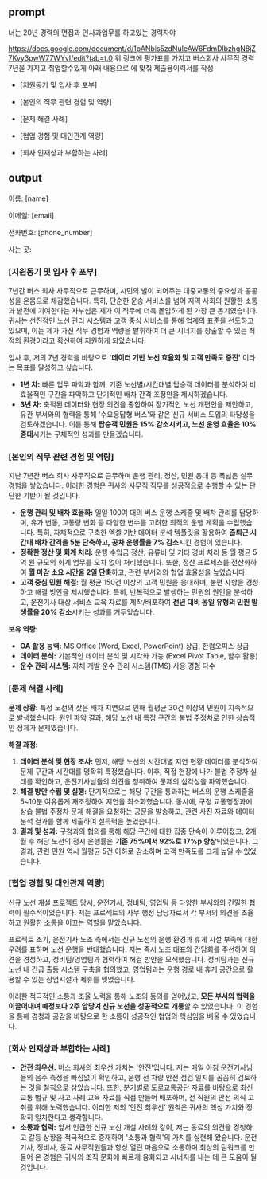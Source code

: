 ## prompt

너는 20년 경력의 면접과 인사과업무를 하고있는 경력자야

https://docs.google.com/document/d/1pANbis5zdNuIeAW6FdmDlbzhgN8jZ7Kvy3pwW77WYvI/edit?tab=t.0 위 링크에 평가표를 가지고 버스회사 사무직 경력 7년을 가지고 취업할수있게 아래 내용으로 에 맞춰 제출용이력서를 작성



- [지원동기 및 입사 후 포부]

- [본인의 직무 관련 경험 및 역량]

- [문제 해결 사례]

- [협업 경험 및 대인관계 역량]

- [회사 인재상과 부합하는 사례]








## output


이름: [name]

이메일: [email]

전화번호: [phone_number]

사는 곳: 


### [지원동기 및 입사 후 포부]

7년간 버스 회사 사무직으로 근무하며, 시민의 발이 되어주는 대중교통의 중요성과 공공성을 온몸으로 체감했습니다. 특히, 단순한 운송 서비스를 넘어 지역 사회의 원활한 소통과 발전에 기여한다는 자부심은 제가 이 직무에 더욱 몰입하게 된 가장 큰 동기였습니다. 귀사는 선진적인 노선 관리 시스템과 고객 중심 서비스를 통해 업계의 표준을 선도하고 있으며, 이는 제가 가진 직무 경험과 역량을 발휘하여 더 큰 시너지를 창출할 수 있는 최적의 환경이라고 확신하여 지원하게 되었습니다.

입사 후, 저의 7년 경력을 바탕으로 **'데이터 기반 노선 효율화 및 고객 만족도 증진'** 이라는 목표를 달성하고 싶습니다.
* **1년 차:** 빠른 업무 파악과 함께, 기존 노선별/시간대별 탑승객 데이터를 분석하여 비효율적인 구간을 파악하고 단기적인 배차 간격 조정안을 제시하겠습니다.
* **3년 차:** 축적된 데이터와 현장 의견을 종합하여 장기적인 노선 개편안을 제안하고, 유관 부서와의 협력을 통해 '수요응답형 버스'와 같은 신규 서비스 도입의 타당성을 검토하겠습니다. 이를 통해 **탑승객 민원은 15% 감소시키고, 노선 운영 효율은 10% 증대**시키는 구체적인 성과를 만들겠습니다.

### [본인의 직무 관련 경험 및 역량]

지난 7년간 버스 회사 사무직으로 근무하며 운행 관리, 정산, 민원 응대 등 폭넓은 실무 경험을 쌓았습니다. 이러한 경험은 귀사의 사무직 직무를 성공적으로 수행할 수 있는 단단한 기반이 될 것입니다.

* **운행 관리 및 배차 효율화:** 일일 100여 대의 버스 운행 스케줄 및 배차 관리를 담당하며, 유가 변동, 교통량 변화 등 다양한 변수를 고려한 최적의 운행 계획을 수립했습니다. 특히, 자체적으로 구축한 엑셀 기반 데이터 분석 템플릿을 활용하여 **출퇴근 시간대 배차 간격을 5분 단축하고, 공차 운행률을 7% 감소**시킨 경험이 있습니다.
* **정확한 정산 및 회계 처리:** 운행 수입금 정산, 유류비 및 기타 경비 처리 등 월 평균 5억 원 규모의 회계 업무를 오차 없이 처리했습니다. 또한, 정산 프로세스를 전산화하여 **월 마감 소요 시간을 2일 단축**하고, 관련 부서와의 협업 효율성을 높였습니다.
* **고객 중심 민원 해결:** 월 평균 150건 이상의 고객 민원을 응대하며, 불편 사항을 경청하고 해결 방안을 제시했습니다. 특히, 반복적으로 발생하는 민원의 원인을 분석하고, 운전기사 대상 서비스 교육 자료를 제작/배포하여 **전년 대비 동일 유형의 민원 발생률을 20% 감소**시키는 성과를 거두었습니다.

**보유 역량:**
* **OA 활용 능력:** MS Office (Word, Excel, PowerPoint) 상급, 한컴오피스 상급
* **데이터 분석:** 기본적인 데이터 분석 및 시각화 가능 (Excel Pivot Table, 함수 활용)
* **운수 관리 시스템:** 자체 개발 운수 관리 시스템(TMS) 사용 경험 다수

### [문제 해결 사례]

**문제 상황:** 특정 노선의 잦은 배차 지연으로 인해 월평균 30건 이상의 민원이 지속적으로 발생했습니다. 원인 파악 결과, 해당 노선 내 특정 구간의 불법 주정차로 인한 상습적인 정체가 문제였습니다.

**해결 과정:**
1.  **데이터 분석 및 현장 조사:** 먼저, 해당 노선의 시간대별 지연 현황 데이터를 분석하여 문제 구간과 시간대를 명확히 특정했습니다. 이후, 직접 현장에 나가 불법 주정차 실태를 확인하고, 운전기사님들의 의견을 청취하여 문제의 심각성을 파악했습니다.
2.  **해결 방안 수립 및 실행:** 단기적으로는 해당 구간을 통과하는 버스의 운행 스케줄을 5~10분 여유롭게 재조정하여 지연을 최소화했습니다. 동시에, 구청 교통행정과에 상습 불법 주정차 문제 해결을 요청하는 공문을 발송하고, 관련 사진 자료와 데이터 분석 결과를 함께 제출하여 설득력을 높였습니다.
3.  **결과 및 성과:** 구청과의 협의를 통해 해당 구간에 대한 집중 단속이 이루어졌고, 2개월 후 해당 노선의 정시 운행률은 **기존 75%에서 92%로 17%p 향상**되었습니다. 그 결과, 관련 민원 역시 월평균 5건 이하로 감소하며 고객 만족도를 크게 높일 수 있었습니다.

### [협업 경험 및 대인관계 역량]

신규 노선 개설 프로젝트 당시, 운전기사, 정비팀, 영업팀 등 다양한 부서와의 긴밀한 협력이 필수적이었습니다. 저는 프로젝트의 사무 행정 담당자로서 각 부서의 의견을 조율하고 원활한 소통을 이끄는 역할을 맡았습니다.

프로젝트 초기, 운전기사 노조 측에서는 신규 노선의 운행 환경과 휴게 시설 부족에 대한 우려를 표하며 노선 운행을 반대했습니다. 저는 즉시 노조 대표와 간담회를 주선하여 의견을 경청하고, 정비팀/영업팀과 협력하여 해결 방안을 모색했습니다. 정비팀과는 신규 노선 내 긴급 출동 시스템 구축을 협의했고, 영업팀과는 운행 경로 내 휴게 공간으로 활용할 수 있는 상업시설과 제휴를 맺었습니다.

이러한 적극적인 소통과 조율 노력을 통해 노조의 동의를 얻어냈고, **모든 부서의 협력을 이끌어내며 예정보다 2주 앞당겨 신규 노선을 성공적으로 개통**할 수 있었습니다. 이 경험을 통해 경청과 공감을 바탕으로 한 소통이 성공적인 협업의 핵심임을 배울 수 있었습니다.

### [회사 인재상과 부합하는 사례]

* **안전 최우선:** 버스 회사의 최우선 가치는 '안전'입니다. 저는 매일 아침 운전기사님들의 음주 측정을 빠짐없이 확인하고, 운행 전 차량 안전 점검 일지를 꼼꼼히 검토하는 것을 철칙으로 삼았습니다. 또한, 분기별로 도로교통공단 자료를 바탕으로 최신 교통 법규 및 사고 사례 교육 자료를 직접 만들어 배포하며, 전 직원의 안전 의식 고취를 위해 노력했습니다. 이러한 저의 '안전 최우선' 원칙은 귀사의 핵심 가치와 정확히 일치한다고 생각합니다.
* **소통과 협력:** 앞서 언급한 신규 노선 개설 사례와 같이, 저는 동료의 의견을 경청하고 갈등 상황을 적극적으로 중재하여 '소통과 협력'의 가치를 실현해 왔습니다. 운전기사, 정비사, 동료 사무직원들과 항상 열린 마음으로 소통하며 최상의 팀워크를 만들어 온 경험은 귀사의 조직 문화에 빠르게 융화되고 시너지를 내는 데 큰 도움이 될 것입니다.
